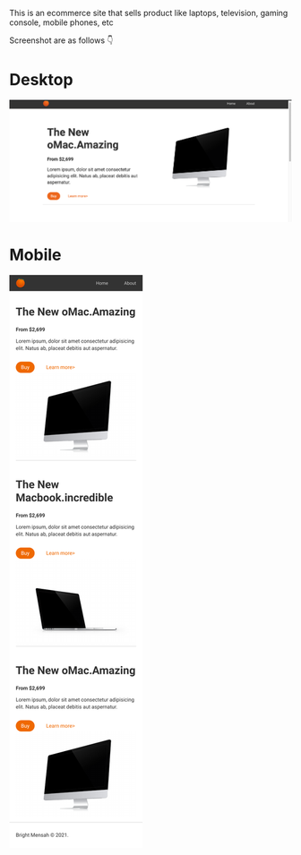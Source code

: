 This is an ecommerce site that sells product like laptops, television, gaming console, mobile phones, etc

Screenshot are as follows 👇

<!DOCTYPE html>

<h1>Desktop</h1>
 <img src="screenshots/Desktop.png" alt="desktop image">
 
 <h1>Mobile</h1>
 <img src="screenshots/mobile" alt="mobile image">
 



</html>
